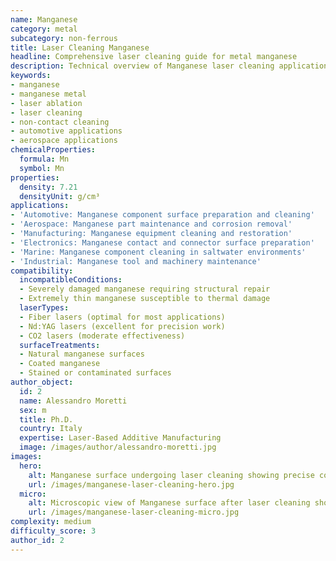 ```yaml
---
name: Manganese
category: metal
subcategory: non-ferrous
title: Laser Cleaning Manganese
headline: Comprehensive laser cleaning guide for metal manganese
description: Technical overview of Manganese laser cleaning applications and parameters
keywords:
- manganese
- manganese metal
- laser ablation
- laser cleaning
- non-contact cleaning
- automotive applications
- aerospace applications
chemicalProperties:
  formula: Mn
  symbol: Mn
properties:
  density: 7.21
  densityUnit: g/cm³
applications:
- 'Automotive: Manganese component surface preparation and cleaning'
- 'Aerospace: Manganese part maintenance and corrosion removal'
- 'Manufacturing: Manganese equipment cleaning and restoration'
- 'Electronics: Manganese contact and connector surface preparation'
- 'Marine: Manganese component cleaning in saltwater environments'
- 'Industrial: Manganese tool and machinery maintenance'
compatibility:
  incompatibleConditions:
  - Severely damaged manganese requiring structural repair
  - Extremely thin manganese susceptible to thermal damage
  laserTypes:
  - Fiber lasers (optimal for most applications)
  - Nd:YAG lasers (excellent for precision work)
  - CO2 lasers (moderate effectiveness)
  surfaceTreatments:
  - Natural manganese surfaces
  - Coated manganese
  - Stained or contaminated surfaces
author_object:
  id: 2
  name: Alessandro Moretti
  sex: m
  title: Ph.D.
  country: Italy
  expertise: Laser-Based Additive Manufacturing
  image: /images/author/alessandro-moretti.jpg
images:
  hero:
    alt: Manganese surface undergoing laser cleaning showing precise contamination removal
    url: /images/manganese-laser-cleaning-hero.jpg
  micro:
    alt: Microscopic view of Manganese surface after laser cleaning showing detailed surface structure
    url: /images/manganese-laser-cleaning-micro.jpg
complexity: medium
difficulty_score: 3
author_id: 2
---
```

